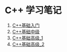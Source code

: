 # C++ 学习笔记

1. [C++基础入门](./c++基础入门.md)
2. [C++基础中级](./c++基础中级.md)
3. [C++基础高级_1](./c++基础高级_1.md)
4. [C++基础高级_2](./c++基础高级_2.md)
